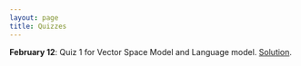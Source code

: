 ```yaml
---
layout: page
title: Quizzes
---
```


**February 12**: Quiz 1 for Vector Space Model and Language model. [Solution]({{site.baseurl}}/docs/quizzes/quiz1-solution.pdf).